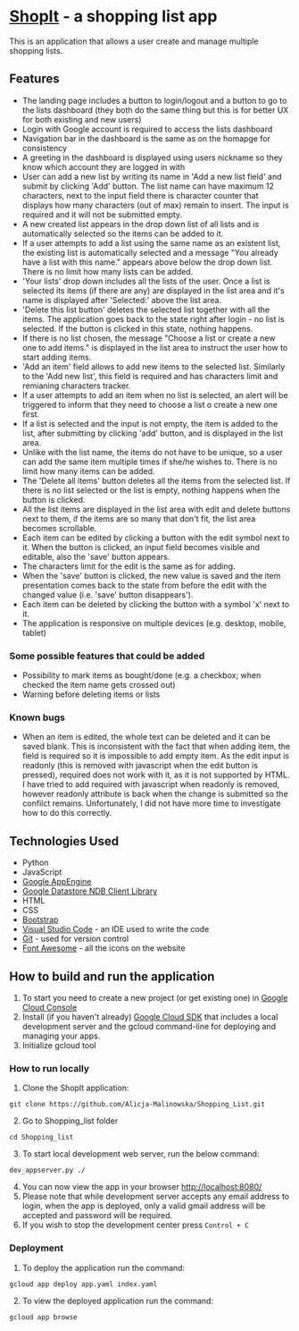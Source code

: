 # [ShopIt](https://shopping-list-270708.appspot.com/) - a shopping list app

This is an application that allows a user create and manage multiple shopping lists.

## Features

* The landing page includes a button to login/logout and a button to go to the lists dashboard (they both do the same thing but this is for better UX for both existing and new users)
* Login with Google account is required to access the lists dashboard
* Navigation bar in the dashboard is the same as on the homapge for consistency
* A greeting in the dashboard is displayed using users nickname so they know which account they are logged in with
* User can add a new list by writing its name in 'Add a new list field' and submit by clicking 'Add' button. The list name can have maximum 12 characters, next to the input field there is character counter that displays how many characters (out of max) remain to insert. The input is required and it will not be submitted empty. 
* A new created list appears in the drop down list of all lists and is automatically selected so the items can be added to it.
* If a user attempts to add a list using the same name as an existent list, the existing list is automatically selected and a message "You already have a list with this name." appears above below the drop down list. There is no limit how many lists can be added.
* 'Your lists' drop down includes all the lists of the user. Once a list is selected its items (if there are any) are displayed in the list area and it's name is displayed after 'Selected:' above the list area. 
* 'Delete this list button' deletes the selected list together with all the items. The application goes back to the state right after login - no list is selected. If the button is clicked in this state, nothing happens.
* If there is no list chosen, the message "Choose a list or create a new one to add items." is displayed in the list area to instruct the user how to start adding items. 
* 'Add an item' field allows to add new items to the selected list. Similarly to the 'Add new list', this field is required and has characters limit and remianing characters tracker. 
* If a user attempts to add an item when no list is selected, an alert will be triggered to inform that they need to choose a list o create a new one first. 
* If a list is selected and the input is not empty, the item is added to the list, after submitting by clicking 'add' button, and is displayed in the list area.
* Unlike with the list name, the items do not have to be unique, so a user can add the same item multiple times if she/he wishes to. There is no limit how many items can be added. 
* The 'Delete all items' button deletes all the items from the selected list. If there is no list selected or the list is empty, nothing happens when the button is clicked. 
* All the list items are displayed in the list area with edit and delete buttons next to them, if the items are so many that don't fit, the list area becomes scrollable.
* Each item can be edited by clicking a button with the edit symbol next to it. When the button is clicked, an input field becomes visible and editable, also the 'save' button appears. 
* The characters limit for the edit is the same as for adding. 
* When the 'save' button is clicked, the new value is saved and the item presentation comes back to the state from before the edit with the changed value (i.e. 'save' button disappears').
* Each item can be deleted by clicking the button with a symbol 'x' next to it.
* The application is responsive on multiple devices (e.g. desktop, mobile, tablet)

### Some possible features that could be added

* Possibility to mark items as bought/done (e.g. a checkbox; when checked the item name gets crossed out)
* Warning before deleting items or lists

### Known bugs

* When an item is edited, the whole text can be deleted and it can be saved blank. This is inconsistent with the fact that when adding item, the field is required so it is impossible to add empty item. As the edit input is readonly (this is removed with javascript when the edit button is pressed), required does not work with it, as it is not supported by HTML. I have tried to add required with javascript when readonly is removed, however readonly attribute is back when the change is submitted so the confilct remains. Unfortunately, I did not have more time to investigate how to do this correctly. 

## Technologies Used

* Python
* JavaScript
* [Google AppEngine](https://cloud.google.com/appengine)
* [Google Datastore NDB Client Library](https://cloud.google.com/appengine/docs/standard/python/ndb) 
* HTML
* CSS
* [Bootstrap](https://getbootstrap.com/)
* [Visual Studio Code](https://code.visualstudio.com/) - an IDE used to write the code
* [Git](https://git-scm.com/) - used for version control
* [Font Awesome](https://fontawesome.com/) - all the icons on the website 

## How to build and run the application

1. To start you need to create a new project (or get existing one) in [Google Cloud Console](https://console.cloud.google.com/)
2. Install (if you haven't already) [Google Cloud SDK](https://cloud.google.com/sdk/docs) that includes a local development server and the gcloud command-line for deploying and managing your apps.
3. Initialize gcloud tool

### How to run locally

1. Clone the ShopIt application:

```
git clone https://github.com/Alicja-Malinowska/Shopping_List.git

```
2. Go to Shopping_list folder

```
cd Shopping_list

```

3. To start local development web server, run the below command:

```
dev_appserver.py ./

```
4. You can now view the app in your browser [http://localhost:8080/](http://localhost:8080/)
5. Please note that while development server accepts any email address to login, when the app is deployed, only a valid gmail address will be accepted and password will be required. 
6. If you wish to stop the development center press `Control + C`

### Deployment

1. To deploy the application run the command:

```
gcloud app deploy app.yaml index.yaml

```
2. To view the deployed application run the command:

```
gcloud app browse

```

